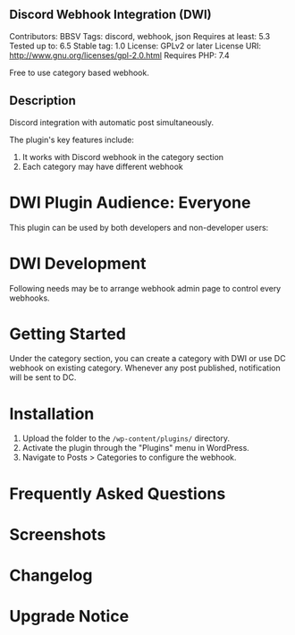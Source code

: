 ## Discord Webhook Integration (DWI)
Contributors: BBSV
Tags: discord, webhook, json
Requires at least: 5.3
Tested up to: 6.5
Stable tag: 1.0
License: GPLv2 or later
License URI: http://www.gnu.org/licenses/gpl-2.0.html
Requires PHP: 7.4

Free to use category based webhook.

## Description

Discord integration with automatic post simultaneously. 

The plugin's key features include:

1. It works with Discord webhook in the category section
2. Each category may have different webhook

# DWI Plugin Audience: Everyone

This plugin can be used by both developers and non-developer users:


# DWI Development

Following needs may be to arrange webhook admin page to control every webhooks.

# Getting Started

Under the category section, you can create a category with DWI or use DC webhook on existing category. Whenever any post published, notification will be sent to DC.

# Installation

1. Upload the folder to the `/wp-content/plugins/` directory.
2. Activate the plugin through the "Plugins" menu in WordPress.
3. Navigate to Posts > Categories to configure the webhook.

# Frequently Asked Questions


# Screenshots 


# Changelog



# Upgrade Notice
